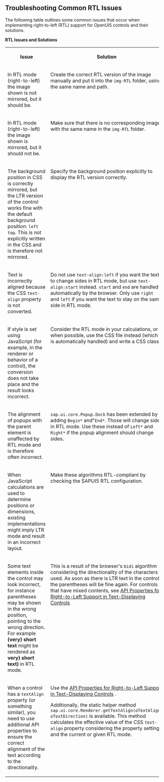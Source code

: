 <!-- loio50079678e0cc4c8298f764580fc223d3 -->

## Troubleshooting Common RTL Issues

The following table outlines some common issues that occur when implementing right-to-left \(RTL\) support for OpenUI5 controls and their solutions.



**RTL Issues and Solutions**


<table>
<tr>
<th valign="top">

Issue

</th>
<th valign="top">

Solution

</th>
</tr>
<tr>
<td valign="top">

In RTL mode \(right-to-left\) the image shown is not mirrored, but it should be.

</td>
<td valign="top">

Create the correct RTL version of the image manually and put it into the `img-RTL` folder, using the same name and path.

</td>
</tr>
<tr>
<td valign="top">

In RTL mode \(right-to-left\) the image shown is mirrored, but it should not be.

</td>
<td valign="top">

Make sure that there is no corresponding image with the same name in the `img-RTL` folder.

</td>
</tr>
<tr>
<td valign="top">

The background position in CSS is correctly mirrored, but the LTR version of the control works fine with the default background position: `left top`. This is not explicitly written in the CSS and is therefore not mirrored.

</td>
<td valign="top">

Specify the background position explicitly to display the RTL version correctly.

</td>
</tr>
<tr>
<td valign="top">

Text is incorrectly aligned because the CSS `text-align` property is not converted.

</td>
<td valign="top">

Do not use `text-align:left` if you want the text to change sides in RTL mode, but use `text-align:start` instead. `start` and `end` are handled automatically by the browser. Only use `right` and `left` if you want the text to stay on the same side in RTL mode.

</td>
</tr>
<tr>
<td valign="top">

If style is set using JavaScript \(for example, in the renderer or behavior of a control\), the conversion does not take place and the result looks incorrect.

</td>
<td valign="top">

Consider the RTL mode in your calculations, or when possible, use the CSS file instead \(which is automatically handled\) and write a CSS class.

</td>
</tr>
<tr>
<td valign="top">

The alignment of popups with the parent element is unaffected by RTL mode and is therefore often incorrect.

</td>
<td valign="top">

`sap.ui.core.Popup.Dock` has been extended by adding `Begin*` and"`End*`. Those will change sides in RTL mode. Use these instead of `Left*` and `Right*` if the popup alignment should change sides.

</td>
</tr>
<tr>
<td valign="top">

When JavaScript calculations are used to determine positions or dimensions, existing implementations might imply LTR mode and result in an incorrect layout.

</td>
<td valign="top">

Make these algorithms RTL-compliant by checking the SAPUI5 RTL configuration.

</td>
</tr>
<tr>
<td valign="top">

Some text elements inside the control may look incorrect, for instance parentheses may be shown in the wrong position, pointing to the wrong direction. For example **\(very\) short text** might be rendered as **very\) short text\)** in RTL mode.

</td>
<td valign="top">

This is a result of the browser's `bidi` algorithm considering the directionality of the characters used. As soon as there is LTR text in the control, the parentheses will be fine again. For controls that have mixed contents, see [API Properties for Right-to-Left Support in Text-Displaying Controls](../05_Developing_Apps/api-properties-for-right-to-left-support-in-text-displaying-controls-7e7cd0a.md) 

</td>
</tr>
<tr>
<td valign="top">

When a control has a `textAlign` property \(or something similar\), you need to use additional API properties to ensure the correct alignment of the text according to the directionality.

</td>
<td valign="top">

Use the [API Properties for Right-to-Left Support in Text-Displaying Controls](../05_Developing_Apps/api-properties-for-right-to-left-support-in-text-displaying-controls-7e7cd0a.md) .

Additionally, the static helper method `sap.ui.core.Renderer.getTextAlign(oTextAlign, oTextDirection)` is available. This method calculates the effective value of the CSS `text-align` property considering the property setting and the current or given RTL mode.

</td>
</tr>
</table>


